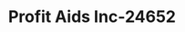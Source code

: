 ---
f_zip-code: 99301
f_state-code: WA
title: Profit Aids Inc-24652
f_phone: 509-545-1565
f_city-only: Pasco
f_address: 510 North 20Th Avenue Pasco
f_location-unique-id: '24652'
slug: profit-aids-inc-24652
updated-on: '2024-05-30T13:46:58.046Z'
created-on: '2024-05-30T13:36:59.803Z'
published-on: '2024-05-30T13:54:32.469Z'
f_city-state: cms/city/pasco-wa.md
f_company: cms/company/profit-aids-inc.md
f_state: cms/state/washington.md
layout: '[payday-loan].html'
tags: payday-loan
---
